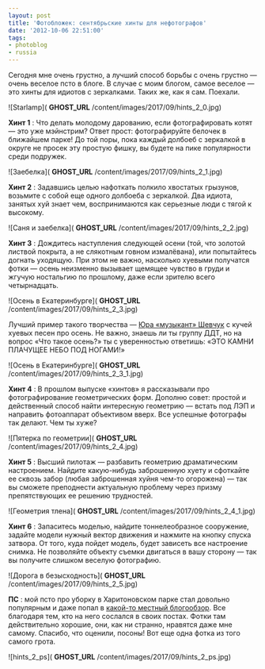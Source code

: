```yaml
---
layout: post
title: 'Фотобложек: сентябрьские хинты для нефотографов'
date: '2012-10-06 22:51:00'
tags:
- photoblog
- russia
---
```


Сегодня мне очень грустно, а лучший способ борьбы с очень грустно — очень веселое псто в блоге. В случае с моим блогом, самое веселое — это хинты для идиотов с зеркалками. Таких же, как я сам. Поехали.

![Starlamp]( __GHOST_URL__ /content/images/2017/09/hints_2_0.jpg)

**Хинт 1** : Что делать молодому дарованию, если фотографировать котят — это уже мэйнстрим? Ответ прост: фотографируйте белочек в ближайшем парке! До той поры, пока каждый долбоеб с зеркалкой в округе не просек эту простую фишку, вы будете на пике популярности среди подружек.

![Заебелка]( __GHOST_URL__ /content/images/2017/09/hints_2_1.jpg)

**Хинт 2** : Задавшись целью нафоткать полкило хвостатых грызунов, возьмите с собой еще одного долбоеба с зеркалкой. Два идиота, занятых хуй знает чем, воспринимаются как серьезные люди с тягой к высокому.

![Саня и заебелка]( __GHOST_URL__ /content/images/2017/09/hints_2_2.jpg)

**Хинт 3** : Дождитесь наступления следующей осени (той, что золотой листвой покрыта, а не слякотным говном измалёвана), или попытайтесь догнать уходящую. При этом не важно, насколько хуевыми получатся фотки — осень неизменно вызывает щемящее чувство в груди и жгучую ностальгию по прошлому, даже если зрителю всего четырнадцать.

![Осень в Екатеринбурге]( __GHOST_URL__ /content/images/2017/09/hints_2_3.jpg)

Лучший пример такого творчества — [Юра «музыкант» Шевчук](http://www.youtube.com/watch?v=Oaxf7txb-l4) с кучей хуевых песен про осень. Не важно, знаешь ли ты группу ДДТ, но на вопрос «Что такое осень?» ты с уверенностью ответишь: «ЭТО КАМНИ ПЛАЧУЩЕЕ НЕБО ПОД НОГАМИ!»

![Осень в Екатеринбурге]( __GHOST_URL__ /content/images/2017/09/hints_2_3_1.jpg)

**Хинт 4** : В прошлом выпуске «хинтов» я рассказывали про фотографирование геометрических форм. Дополню совет: простой и действенный способ найти интересную геометрию — встать под ЛЭП и направить фотоаппарат объективом вверх. Все успешные фотографы так делают. Чем ты хуже?

![Пятерка по геометрии]( __GHOST_URL__ /content/images/2017/09/hints_2_4.jpg)

**Хинт 5** : Высший пилотаж — разбавить геометрию драматическим настроением. Найдите какую-нибудь заброшенную хуету и сфоткайте ее сквозь забор (любая заброшенная хуйня чем-то огорожена) — так вы сможете преподнести актуальную проблему через призму препятствующих ее решению трудностей.

![Геометрия тлена]( __GHOST_URL__ /content/images/2017/09/hints_2_4_1.jpg)

**Хинт 6** : Запаситесь моделью, найдите тоннелеобразное сооружение, задайте модели нужный вектор движения и нажмите на кнопку спуска затвора. От того, куда пойдет модель, будет зависеть все настроение снимка. Не позволяйте объекту съемки двигаться в вашу сторону — так вы получите слишком веселую фотографию.

![Дорога в безысходность]( __GHOST_URL__ /content/images/2017/09/hints_2_5.jpg)

**ПС** : мой псто про уборку в Харитоновском парке стал довольно популярным и даже попал в [какой-то местный блогообзор](http://uralblog.pro/news/13481/?pos=655). Все благодаря тем, кто на него сослался в своих постах. Фотки там действительно хорошие, они, как ни странно, нравятся даже мне самому. Спасибо, что оценили, посоны! Вот еще одна фотка из того самого грота.

![hints_2_ps]( __GHOST_URL__ /content/images/2017/09/hints_2_ps.jpg)

<!--kg-card-end: markdown-->